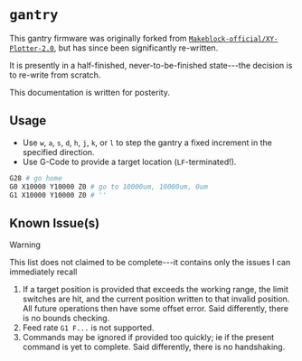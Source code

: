 # `gantry`

This gantry firmware was originally forked from [`Makeblock-official/XY-Plotter-2.0`](https://github.com/Makeblock-official/XY-Plotter-2.0), but has since been significantly re-written.

It is presently in a half-finished, never-to-be-finished state---the decision is to re-write from scratch.

This documentation is written for posterity.

## Usage

- Use `w`, `a`, `s`, `d`, `h`, `j`, `k`, or `l` to step the gantry a fixed increment in the specified direction.
- Use G-Code to provide a target location (`LF`-terminated!).

```sh
G28 # go home
G0 X10000 Y10000 Z0 # go to 10000um, 10000um, 0um
G1 X10000 Y10000 Z0 # ''
```

## Known Issue(s)

> [!warning]
> This list does not claimed to be complete---it contains only the issues I can immediately recall

1. If a target position is provided that exceeds the working range, the limit switches are hit, and the current position written to that invalid position. All future operations then have some offset error. Said differently, there is no bounds checking.
2. Feed rate `G1 F...` is not supported.
3. Commands may be ignored if provided too quickly; ie if the present command is yet to complete. Said differently, there is no handshaking.
